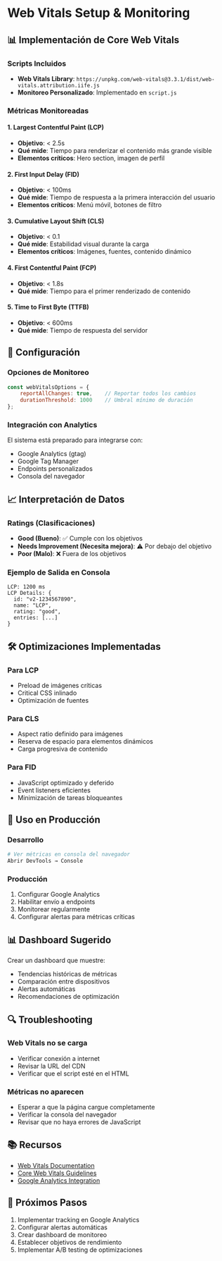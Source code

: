 # Web Vitals Setup & Monitoring

## 📊 Implementación de Core Web Vitals

### Scripts Incluidos
- **Web Vitals Library**: `https://unpkg.com/web-vitals@3.3.1/dist/web-vitals.attribution.iife.js`
- **Monitoreo Personalizado**: Implementado en `script.js`

### Métricas Monitoreadas

#### 1. Largest Contentful Paint (LCP)
- **Objetivo**: < 2.5s
- **Qué mide**: Tiempo para renderizar el contenido más grande visible
- **Elementos críticos**: Hero section, imagen de perfil

#### 2. First Input Delay (FID)
- **Objetivo**: < 100ms  
- **Qué mide**: Tiempo de respuesta a la primera interacción del usuario
- **Elementos críticos**: Menú móvil, botones de filtro

#### 3. Cumulative Layout Shift (CLS)
- **Objetivo**: < 0.1
- **Qué mide**: Estabilidad visual durante la carga
- **Elementos críticos**: Imágenes, fuentes, contenido dinámico

#### 4. First Contentful Paint (FCP)
- **Objetivo**: < 1.8s
- **Qué mide**: Tiempo para el primer renderizado de contenido

#### 5. Time to First Byte (TTFB)
- **Objetivo**: < 600ms
- **Qué mide**: Tiempo de respuesta del servidor

## 🔧 Configuración

### Opciones de Monitoreo
```javascript
const webVitalsOptions = {
    reportAllChanges: true,    // Reportar todos los cambios
    durationThreshold: 1000    // Umbral mínimo de duración
};
```

### Integración con Analytics
El sistema está preparado para integrarse con:
- Google Analytics (gtag)
- Google Tag Manager
- Endpoints personalizados
- Consola del navegador

## 📈 Interpretación de Datos

### Ratings (Clasificaciones)
- **Good (Bueno)**: ✅ Cumple con los objetivos
- **Needs Improvement (Necesita mejora)**: ⚠️ Por debajo del objetivo
- **Poor (Malo)**: ❌ Fuera de los objetivos

### Ejemplo de Salida en Consola
```
LCP: 1200 ms
LCP Details: {
  id: "v2-1234567890",
  name: "LCP",
  rating: "good",
  entries: [...]
}
```

## 🛠️ Optimizaciones Implementadas

### Para LCP
- Preload de imágenes críticas
- Critical CSS inlinado
- Optimización de fuentes

### Para CLS  
- Aspect ratio definido para imágenes
- Reserva de espacio para elementos dinámicos
- Carga progresiva de contenido

### Para FID
- JavaScript optimizado y deferido
- Event listeners eficientes
- Minimización de tareas bloqueantes

## 🚀 Uso en Producción

### Desarrollo
```bash
# Ver métricas en consola del navegador
Abrir DevTools → Console
```

### Producción
1. Configurar Google Analytics
2. Habilitar envío a endpoints
3. Monitorear regularmente
4. Configurar alertas para métricas críticas

## 📊 Dashboard Sugerido

Crear un dashboard que muestre:
- Tendencias históricas de métricas
- Comparación entre dispositivos
- Alertas automáticas
- Recomendaciones de optimización

## 🔍 Troubleshooting

### Web Vitals no se carga
- Verificar conexión a internet
- Revisar la URL del CDN
- Verificar que el script esté en el HTML

### Métricas no aparecen
- Esperar a que la página cargue completamente
- Verificar la consola del navegador
- Revisar que no haya errores de JavaScript

## 📚 Recursos

- [Web Vitals Documentation](https://web.dev/vitals/)
- [Core Web Vitals Guidelines](https://web.dev/learn-core-web-vitals/)
- [Google Analytics Integration](https://developers.google.com/analytics/devguides/collection/ga4/enhanced-events)

## 🎯 Próximos Pasos

1. Implementar tracking en Google Analytics
2. Configurar alertas automáticas
3. Crear dashboard de monitoreo
4. Establecer objetivos de rendimiento
5. Implementar A/B testing de optimizaciones